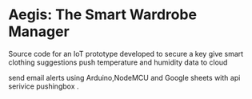 # Aegis: The Smart Wardrobe Manager
Source code for an IoT prototype developed to secure a key
 give smart clothing suggestions
 push temperature and humidity data to cloud
                               

  send email alerts 
using Arduino,NodeMCU and Google sheets with api serivice pushingbox
.                           
